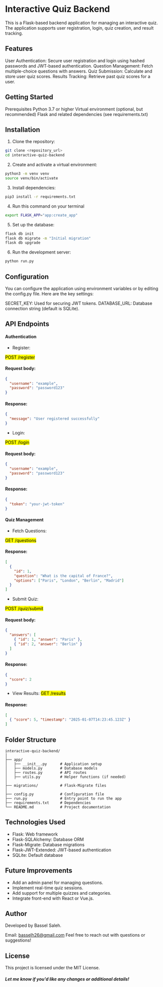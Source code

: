 # Interactive Quiz Backend
This is a Flask-based backend application for managing an interactive quiz. The application supports user registration, login, quiz creation, and result tracking.

## Features
User Authentication: Secure user registration and login using hashed passwords and JWT-based authentication.
Question Management: Fetch multiple-choice questions with answers.
Quiz Submission: Calculate and store user quiz scores.
Results Tracking: Retrieve past quiz scores for a user.
## Getting Started
Prerequisites
Python 3.7 or higher
Virtual environment (optional, but recommended)
Flask and related dependencies (see requirements.txt)
## Installation
1. Clone the repository:

```bash
git clone <repository_url>
cd interactive-quiz-backend
```
2. Create and activate a virtual environment:

```bash
python3 -m venv venv
source venv/bin/activate
```

3. Install dependencies:

```bash
pip3 install -r requirements.txt
```
4. Run this command on your terminal
```bash
export FLASK_APP="app:create_app"
```
5. Set up the database:

```bash
flask db init
flask db migrate -m "Initial migration"
flask db upgrade
```
6. Run the development server:

```bash
python run.py
```
## Configuration
You can configure the application using environment variables or by editing the config.py file. Here are the key settings:

SECRET_KEY: Used for securing JWT tokens.
DATABASE_URL: Database connection string (default is SQLite).
## API Endpoints
#### Authentication
* Register:

<mark>POST /register</mark>

#### Request body:

```json
{
  "username": "example",
  "password": "password123"
}
```
#### Response:

```json
{
  "message": "User registered successfully"
}
```
* Login:

<mark>POST /login</mark>

#### Request body:

```json
{
  "username": "example",
  "password": "password123"
}
```
#### Response:

```json
{
  "token": "your-jwt-token"
}
```
#### Quiz Management
* Fetch Questions:

<mark>GET /questions</mark>

#### Response:

```json
[
  {
    "id": 1,
    "question": "What is the capital of France?",
    "options": ["Paris", "London", "Berlin", "Madrid"]
  }
]
```
* Submit Quiz:

<mark>POST /quiz/submit</mark>

#### Request body:

```json
{
  "answers": [
    { "id": 1, "answer": "Paris" },
    { "id": 2, "answer": "Berlin" }
  ]
}
```
#### Response:

```json
{
  "score": 2
}
```
* View Results:
<mark>GET /results</mark>

#### Response:

```json
[
  { "score": 5, "timestamp": "2025-01-07T14:23:45.123Z" }
]
```
## Folder Structure

```plaintext
interactive-quiz-backend/
│
├── app/
│   ├── __init__.py      # Application setup
│   ├── models.py        # Database models
│   ├── routes.py        # API routes
│   ├── utils.py         # Helper functions (if needed)
│
├── migrations/          # Flask-Migrate files
│
├── config.py            # Configuration file
├── run.py               # Entry point to run the app
├── requirements.txt     # Dependencies
└── README.md            # Project documentation
```
## Technologies Used
* Flask: Web framework
* Flask-SQLAlchemy: Database ORM
* Flask-Migrate: Database migrations
* Flask-JWT-Extended: JWT-based authentication
* SQLite: Default database
## Future Improvements
* Add an admin panel for managing questions.
* Implement real-time quiz sessions.
* Add support for multiple quizzes and categories.
* Integrate front-end with React or Vue.js.
## Author
Developed by Bassel Saleh.

Email: basselh26@gmail.com
Feel free to reach out with questions or suggestions!

## License
This project is licensed under the MIT License.

##### Let me know if you'd like any changes or additional details!
